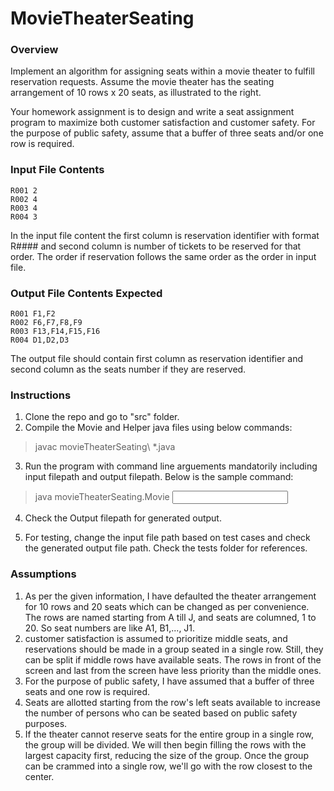 # MovieTheaterSeating

### Overview

Implement an algorithm for assigning seats within a movie theater to
fulfill reservation requests. Assume the movie theater has the seating
arrangement of 10 rows x 20 seats, as illustrated to the right.

Your homework assignment is to design and write a seat assignment
program to maximize both customer satisfaction and customer
safety. For the purpose of public safety, assume that a buffer of three
seats and/or one row is required.

### Input File Contents

```
R001 2
R002 4
R003 4
R004 3
```
In the input file content the first column is reservation identifier with format R#### and second column is number of tickets to be reserved for that order. The order if reservation follows the same order as the order in input file.

### Output File Contents Expected

```
R001 F1,F2
R002 F6,F7,F8,F9
R003 F13,F14,F15,F16
R004 D1,D2,D3
```
The output file should contain first column as reservation identifier and second column as the seats number if they are reserved.

### Instructions

1. Clone the repo and go to "src" folder.
2. Compile the Movie and Helper java files using below commands:

> javac movieTheaterSeating\ *.java

3. Run the program with command line arguements mandatorily including input filepath and output filepath. Below is the sample command:

> java movieTheaterSeating.Movie <Input filepath> <Output filepath>

4. Check the Output filepath for generated output.

5. For testing, change the input file path based on test cases and check the generated output file path. Check the tests folder for references.

### Assumptions
  
  1. As per the given information, I have defaulted the theater arrangement for 10 rows and 20 seats which can be changed as per convenience. The rows are named starting from A till J, and seats are columned, 1 to 20. So seat numbers are like A1, B1,..., J1.
  2. customer satisfaction is assumed to prioritize middle seats, and reservations should be made in a group seated in a single row. Still, they can be split if middle rows have available seats. The rows in front of the screen and last from the screen have less priority than the middle ones.
  3. For the purpose of public safety, I have assumed that a buffer of three seats and one row is required.
  4. Seats are allotted starting from the row's left seats available to increase the number of persons who can be seated based on public safety purposes.
  5. If the theater cannot reserve seats for the entire group in a single row, the group will be divided. We will then begin filling the rows with the largest capacity first, reducing the size of the group. Once the group can be crammed into a single row, we'll go with the row closest to the center.
